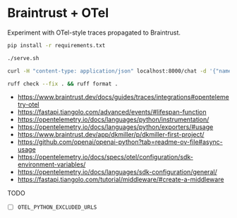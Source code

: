 # Braintrust + OTel

Experiment with OTel-style traces propagated to Braintrust.

``` bash
pip install -r requirements.txt

./serve.sh

curl -H "content-type: application/json" localhost:8000/chat -d '{"name": "dan"}'

ruff check --fix . && ruff format .
```

- https://www.braintrust.dev/docs/guides/traces/integrations#opentelemetry-otel
- https://fastapi.tiangolo.com/advanced/events/#lifespan-function
- https://opentelemetry.io/docs/languages/python/instrumentation/
- https://opentelemetry.io/docs/languages/python/exporters/#usage
- https://www.braintrust.dev/app/dkmiller/p/dkmiller-first-project/
- https://github.com/openai/openai-python?tab=readme-ov-file#async-usage
- https://opentelemetry.io/docs/specs/otel/configuration/sdk-environment-variables/
- https://opentelemetry.io/docs/languages/sdk-configuration/general/
- https://fastapi.tiangolo.com/tutorial/middleware/#create-a-middleware

TODO

- [ ] `OTEL_PYTHON_EXCLUDED_URLS`
